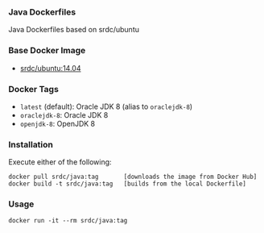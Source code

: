 ### Java Dockerfiles

Java Dockerfiles based on srdc/ubuntu

### Base Docker Image

* [srdc/ubuntu:14.04](https://hub.docker.com/r/srdc/ubuntu/)


### Docker Tags

* `latest` (default): Oracle JDK 8 (alias to `oraclejdk-8`)
* `oraclejdk-8`: Oracle JDK 8
* `openjdk-8`: OpenJDK 8

### Installation
Execute either of the following:

    docker pull srdc/java:tag       [downloads the image from Docker Hub]
    docker build -t srdc/java:tag   [builds from the local Dockerfile]


### Usage

    docker run -it --rm srdc/java:tag
